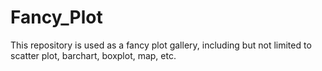 # Fancy_Plot
This repository is used as a fancy plot gallery, including but not limited to scatter plot, barchart, boxplot, map, etc.
